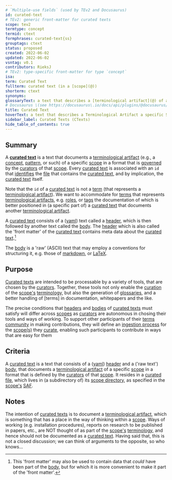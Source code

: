 ```yaml
---
# `Multiple-use fields` (used by TEv2 and Docusaurus)
id: curated-text
# TEv2: generic front-matter for curated texts
scope: tev2
termtype: concept
termid: ctext
formphrases: curated-text{ss}
grouptags: ctext
status: proposed
created: 2022-06-02
updated: 2022-06-02
vsntag: v0.1
contributors: RieksJ
# TEv2: type-specific front-matter for type `concept`
isa:
term: Curated Text
fullterm: curated text (in a [scope](@))
shorterm: ctext
synonyms:
glossaryText: a text that describes a [terminological artifact](@) of a specific [scope](@) in a format that is [governed](@) by the [curators](@) of that [scope](@)
# Docusaurus \(see https://docusaurus\.io/docs/api/plugins/@docusaurus/plugin-content-docs#markdown-front-matter\):
title: Curated Text
hoverText: a text that describes a Terminological Artifact a specific Scope in a format that is Governed by the Curators of that Scope.
sidebar_label: Curated Texts (CTexts)
hide_table_of_contents: true
---
```


## Summary

A **[curated text](@)** is a text that documents a [terminological artifact](@) (e.g., a [concept](@), [pattern](@), or such) of a specific [scope](@) in a format that is [governed](@) by the [curators](@) of that [scope](@). Every [curated text](@) is associated with an `id` that [identifies](@) the [file](curated-file@) that contains the [curated text](@), and by implication, the [curated text](@) itself.

Note that the `id` of a [curated text](@) is not a [term](@) (that represents a [terminological artifact](@)). We want to accommodate for [terms](@) that represents [terminological artifacts](@), e.g. [roles](@), or [tags](@) the documentation of which is better positioned in (a specific part of) a [curated text](@) that documents another [terminological artifact](@).

A [curated text](@) consists of a ([yaml](https://yaml.org/spec/1.2.2/)) text called a [header](@), which is then followed by another text called the [body](@). The [header](@) which is also called the 'front matter' of the [curated text](@) contains meta data about the [curated text](@).[^1]

[^1]: This 'front matter' may also be used to contain data that *could* have been part of the [body](@), but for which it is more convenient to make it part of the 'front matter'.

The [body](@) is a 'raw' (ASCII) text that may employ a conventions for structuring it, e.g. those of [markdown](https://www.markdownguide.org/basic-syntax/), or [LaTeX](https://www.latex-project.org/help/documentation/usrguide.pdf).

## Purpose

[Curated texts](@) are intended to be processable by a variety of tools, that are chosen by the [curators](@). Together, these tools not only enable the [curation](@) of the [scope's](@) [terminology](@), but also the generation of [glossaries](@), and a better handling of [terms] in documentation, whitepapers and the like.

The precise conditions that [headers](@) and [bodies](@) of [curated texts](@) must satisfy will differ across [scopes](@) as [curators](@) are autonomous in chosing their tools and ways of working. To support other participants of their [terms community](@) in making contributions, they will define an [ingestion process](@) for the [scope(s)](@) they [curate](@), enabling such participants to contribute in ways that are easy for them

## Criteria

A [curated text](@) is a text that consists of a ([yaml](https://yaml.org/spec/1.2.2/)) [header](@) and a ('raw text') [body](@), that documents a [terminological artifact](@) of a specific [scope](@) in a format that is defined by the [curators](@) of that [scope](@). It resides in a [curated file](@), which lives in (a subdirectory of) its [scope directory](@), as specified in the [scope's](@) [SAF](@).

## Notes

The intention of [curated texts](@) is to document a [terminological artifact](@), which is something that has a place in the way of thinking within a [scope](@). Ways of working (e.g. installation procedures), reports on research to be published in papers, etc., are NOT thought of as part of the [scope's](@) [terminology](@), and hence should not be documented as a [curated text](@). Having said that, this is not a closed discussion; we can think of arguments to the opposite, so who knows...